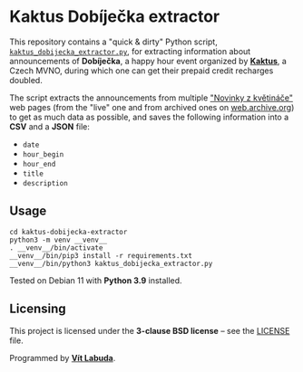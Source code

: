 # Kaktus Dobíječka extractor

This repository contains a "quick & dirty" Python script, 
[`kaktus_dobijecka_extractor.py`](kaktus_dobijecka_extractor.py), for extracting information about announcements of
**Dobíječka**, a happy hour event organized by [**Kaktus**](https://www.mujkaktus.cz/homepage), a Czech MVNO, during 
which one can get their prepaid credit recharges doubled.

The script extracts the announcements from multiple ["Novinky z květináče"](https://www.mujkaktus.cz/novinky) web pages 
(from the "live" one and from archived ones on 
[web.archive.org](https://web.archive.org/web/20200601000000*/https://www.mujkaktus.cz/novinky)) to get as much data as 
possible, and saves the following information into a **CSV** and a **JSON** file:
- `date`
- `hour_begin`
- `hour_end`
- `title`
- `description`



## Usage
```shell
cd kaktus-dobijecka-extractor
python3 -m venv __venv__
. __venv__/bin/activate
__venv__/bin/pip3 install -r requirements.txt
__venv__/bin/python3 kaktus_dobijecka_extractor.py
```

Tested on Debian 11 with **Python 3.9** installed.



## Licensing
This project is licensed under the **3-clause BSD license** – see the [LICENSE](LICENSE) file.

Programmed by **[Vít Labuda](https://vitlabuda.cz/)**.
